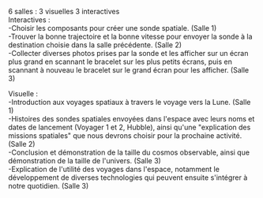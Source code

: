 6 salles : 3 visuelles 3 interactives <br/>
Interactives : <br/> 
   -Choisir les composants pour créer une sonde spatiale. (Salle 1) <br/>
   -Trouver la bonne trajectoire et la bonne vitesse pour envoyer la sonde à la destination choisie dans la salle précédente. (Salle 2) <br/>
   -Collecter diverses photos prises par la sonde et les afficher sur un écran plus grand en scannant le bracelet sur les plus petits écrans, puis en scannant à nouveau le bracelet sur le grand écran pour les afficher. (Salle 3)<br/>

Visuelle : <br/>
   -Introduction aux voyages spatiaux à travers le voyage vers la Lune. (Salle 1)<br/>
   -Histoires des sondes spatiales envoyées dans l'espace avec leurs noms et dates de lancement (Voyager 1 et 2, Hubble), ainsi qu'une "explication des missions spatiales" que nous devrons choisir pour la prochaine activité.(Salle 2)<br/>
   -Conclusion et démonstration de la taille du cosmos observable, ainsi que démonstration de la taille de l'univers. (Salle 3) <br/>
   -Explication de l'utilité des voyages dans l'espace, notamment le développement de diverses technologies qui peuvent ensuite s'intégrer à notre quotidien. (Salle 3) <br/>
   
